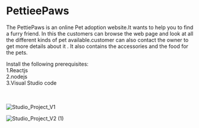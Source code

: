 # PettieePaws


<p>The PettiePaws is an online Pet adoption website.It wants to help you to find a furry friend. In this the customers  can browse the web page and look at all the different kinds of pet available.customer can also contact the owner to get more details about it . It also contains the accessories and the food for the pets.</p>

Install the following prerequisites:<br>
1.Reactjs<br>
2.nodejs<br>
3.Visual Studio code<br>
<br><br>

![Studio_Project_V1](https://github.com/sahilmantri/PettiePaws/assets/87997025/a8a433ee-b1fe-494d-8849-9563a47ea415)

![Studio_Project_V2 (1)](https://github.com/sahilmantri/PettiePaws/assets/87997025/7fa9761f-5b17-4113-882d-1dbc3c3bf1da)
